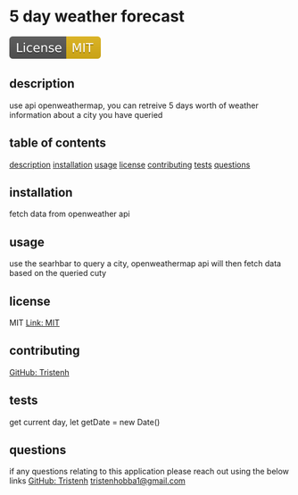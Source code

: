 
  # 5 day weather forecast
  ![License: MIT](../images/License-MIT-yellow.svg)
  ## description 
  use api openweathermap, you can retreive 5 days worth of weather information about a city you have queried
  ## table of contents 
  
[description](#description)
[installation](#installation)
[usage](#usage)
[license](#license)
[contributing](#contributing)
[tests](#tests)
[questions](#questions)

  ## installation
  fetch data from openweather api
  ## usage
  use the searhbar to query a city, openweathermap api will then fetch data based on the queried cuty
  ## license
  MIT
  [Link: MIT](https://opensource.org/licenses/MIT)
  ## contributing
  [GitHub: Tristenh](https://github.com/Tristenh?tab=repositories)
  ## tests
  get current day, let getDate = new Date()
  ## questions
  if any questions relating to this application please reach out using the below links
  [GitHub: Tristenh](https://github.com/Tristenh?tab=repositories)
  [tristenhobba1@gmail.com](mailto:tristenhobba1@gmail.com)